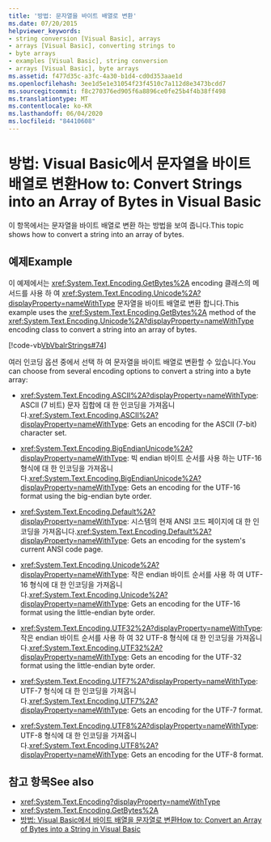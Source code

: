 ```yaml
---
title: '방법: 문자열을 바이트 배열로 변환'
ms.date: 07/20/2015
helpviewer_keywords:
- string conversion [Visual Basic], arrays
- arrays [Visual Basic], converting strings to
- byte arrays
- examples [Visual Basic], string conversion
- arrays [Visual Basic], byte arrays
ms.assetid: f477d35c-a3fc-4a30-b1d4-cd0d353aae1d
ms.openlocfilehash: 3ee1d5e1e31054f23f4510c7a112d8e3473bcdd7
ms.sourcegitcommit: f8c270376ed905f6a8896ce0fe25b4f4b38ff498
ms.translationtype: MT
ms.contentlocale: ko-KR
ms.lasthandoff: 06/04/2020
ms.locfileid: "84410608"
---
```

# <a name="how-to-convert-strings-into-an-array-of-bytes-in-visual-basic"></a><span data-ttu-id="cb450-102">방법: Visual Basic에서 문자열을 바이트 배열로 변환</span><span class="sxs-lookup"><span data-stu-id="cb450-102">How to: Convert Strings into an Array of Bytes in Visual Basic</span></span>
<span data-ttu-id="cb450-103">이 항목에서는 문자열을 바이트 배열로 변환 하는 방법을 보여 줍니다.</span><span class="sxs-lookup"><span data-stu-id="cb450-103">This topic shows how to convert a string into an array of bytes.</span></span>  
  
## <a name="example"></a><span data-ttu-id="cb450-104">예제</span><span class="sxs-lookup"><span data-stu-id="cb450-104">Example</span></span>  
 <span data-ttu-id="cb450-105">이 예제에서는 <xref:System.Text.Encoding.GetBytes%2A> encoding 클래스의 메서드를 사용 하 여 <xref:System.Text.Encoding.Unicode%2A?displayProperty=nameWithType> 문자열을 바이트 배열로 변환 합니다.</span><span class="sxs-lookup"><span data-stu-id="cb450-105">This example uses the <xref:System.Text.Encoding.GetBytes%2A> method of the <xref:System.Text.Encoding.Unicode%2A?displayProperty=nameWithType> encoding class to convert a string into an array of bytes.</span></span>  
  
 [!code-vb[VbVbalrStrings#74](~/samples/snippets/visualbasic/VS_Snippets_VBCSharp/VbVbalrStrings/VB/Class2.vb#74)]  
  
 <span data-ttu-id="cb450-106">여러 인코딩 옵션 중에서 선택 하 여 문자열을 바이트 배열로 변환할 수 있습니다.</span><span class="sxs-lookup"><span data-stu-id="cb450-106">You can choose from several encoding options to convert a string into a byte array:</span></span>  
  
- <span data-ttu-id="cb450-107"><xref:System.Text.Encoding.ASCII%2A?displayProperty=nameWithType>: ASCII (7 비트) 문자 집합에 대 한 인코딩을 가져옵니다.</span><span class="sxs-lookup"><span data-stu-id="cb450-107"><xref:System.Text.Encoding.ASCII%2A?displayProperty=nameWithType>: Gets an encoding for the ASCII (7-bit) character set.</span></span>  
  
- <span data-ttu-id="cb450-108"><xref:System.Text.Encoding.BigEndianUnicode%2A?displayProperty=nameWithType>: 빅 endian 바이트 순서를 사용 하는 UTF-16 형식에 대 한 인코딩을 가져옵니다.</span><span class="sxs-lookup"><span data-stu-id="cb450-108"><xref:System.Text.Encoding.BigEndianUnicode%2A?displayProperty=nameWithType>: Gets an encoding for the UTF-16 format using the big-endian byte order.</span></span>  
  
- <span data-ttu-id="cb450-109"><xref:System.Text.Encoding.Default%2A?displayProperty=nameWithType>: 시스템의 현재 ANSI 코드 페이지에 대 한 인코딩을 가져옵니다.</span><span class="sxs-lookup"><span data-stu-id="cb450-109"><xref:System.Text.Encoding.Default%2A?displayProperty=nameWithType>: Gets an encoding for the system's current ANSI code page.</span></span>  
  
- <span data-ttu-id="cb450-110"><xref:System.Text.Encoding.Unicode%2A?displayProperty=nameWithType>: 작은 endian 바이트 순서를 사용 하 여 UTF-16 형식에 대 한 인코딩을 가져옵니다.</span><span class="sxs-lookup"><span data-stu-id="cb450-110"><xref:System.Text.Encoding.Unicode%2A?displayProperty=nameWithType>: Gets an encoding for the UTF-16 format using the little-endian byte order.</span></span>  
  
- <span data-ttu-id="cb450-111"><xref:System.Text.Encoding.UTF32%2A?displayProperty=nameWithType>: 작은 endian 바이트 순서를 사용 하 여 32 UTF-8 형식에 대 한 인코딩을 가져옵니다.</span><span class="sxs-lookup"><span data-stu-id="cb450-111"><xref:System.Text.Encoding.UTF32%2A?displayProperty=nameWithType>: Gets an encoding for the UTF-32 format using the little-endian byte order.</span></span>  
  
- <span data-ttu-id="cb450-112"><xref:System.Text.Encoding.UTF7%2A?displayProperty=nameWithType>: UTF-7 형식에 대 한 인코딩을 가져옵니다.</span><span class="sxs-lookup"><span data-stu-id="cb450-112"><xref:System.Text.Encoding.UTF7%2A?displayProperty=nameWithType>: Gets an encoding for the UTF-7 format.</span></span>  
  
- <span data-ttu-id="cb450-113"><xref:System.Text.Encoding.UTF8%2A?displayProperty=nameWithType>: UTF-8 형식에 대 한 인코딩을 가져옵니다.</span><span class="sxs-lookup"><span data-stu-id="cb450-113"><xref:System.Text.Encoding.UTF8%2A?displayProperty=nameWithType>: Gets an encoding for the UTF-8 format.</span></span>  
  
## <a name="see-also"></a><span data-ttu-id="cb450-114">참고 항목</span><span class="sxs-lookup"><span data-stu-id="cb450-114">See also</span></span>

- <xref:System.Text.Encoding?displayProperty=nameWithType>
- <xref:System.Text.Encoding.GetBytes%2A>
- [<span data-ttu-id="cb450-115">방법: Visual Basic에서 바이트 배열을 문자열로 변환</span><span class="sxs-lookup"><span data-stu-id="cb450-115">How to: Convert an Array of Bytes into a String in Visual Basic</span></span>](how-to-convert-an-array-of-bytes-into-a-string.md)
